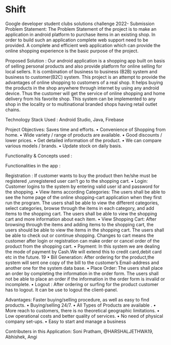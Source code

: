 # Shift
 Google developer student clubs solutions challenge 2022- Submission
 Problem Statement:
 The Problem Statement of the project is to make an application in android platform to purchase
items in an existing shop. In order to build such an application complete web support
need to be provided. A complete and efficient web application which can provide
the online shopping experience is the basic purpose of the project. 

 Proposed Solution :
 Our android application is a shopping app built on basis of selling personal products and also provide platform for online selling for local sellers. It is combination of business to business (B2B) system and business to customer(B2C) system. This project is an attempt to provide the advantages of online shopping to customers of a real shop. It helps buying the products in the shop anywhere through internet by using any android device. Thus the customer will get the service of online shopping and home delivery from his favorite shop. This system can be implemented to any shop in the locality or to multinational branded shops having retail outlet chains.
 
 Technology Stack Used :
Android Studio, 
Java, 
Firebase

Project Objectives:
Saves time and efforts.
• Convenience of Shopping from home.
• Wide variety / range of products are available.
• Good discounts / lower prices.
• Get detailed information of the product.
• We can compare various models / brands.
• Update stock on daily basis.

Functionality & Concepts used :

Functionalities in the app :

Registration :
If customer wants to buy the product then he/she must be registered
,unregistered user can’t go to the shopping cart.
• Login:
Customer logins to the system by entering valid user id and password for the
shopping.
• View items according Categories:
The users shall be able to see the home page of the online shopping-cart
application when they first run the program. The users shall be able to view
the different categories, select categories, browse through the items in each
category, and add items to the shopping cart. The users shall be able to view
the shopping cart and more information about each item.
• View Shopping Cart:
After browsing through the items and adding items to the shopping cart, the
users should be able to view the items in the shopping cart. The users shall be
able to check out or continue shopping. Changes to cart means the customer
after login or registration can make order or cancel order of the product from
the shopping cart.
• Payment:
In this system we are dealing the mode of payment by Cash.We will extend
this to credit card,debit card etc in the future.
19
• Bill Generation:
After ordering for the product,the system will sent one copy of the bill to the
customer’s Email-address and another one for the system data base.
• Place Order:
The users shall place an order by completing the information in the order form.
The users shall not be able to place an order if the information in the order
form is invalid or incomplete.
• Logout :
After ordering or surfing for the product customer has to logout. It can be
use to logout the client-panel.


Advantages:
Faster buying/selling procedure, as well as easy to
find products.
• Buying/selling 24/7.
• All Types of Products are available .
• More reach to customers, there is no theoretical
geographic limitations.
• Low operational costs and better quality of
services.
• No need of physical company set-ups.
• Easy to start and manage a business


Contributers in this Application:
Soni Pratham,
@HARSHALJETHWA19,
Abhishek, 
Angi


